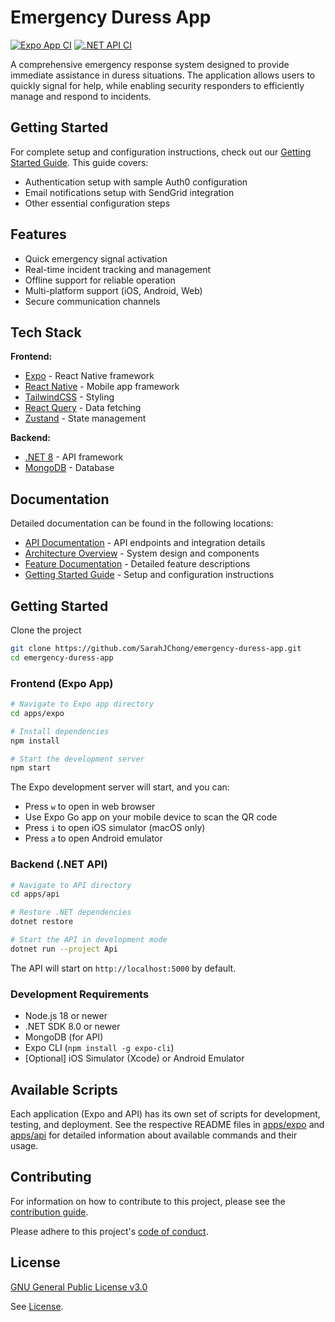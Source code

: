 # Emergency Duress App

[![Expo App CI](https://github.com/SarahJChong/emergency-duress-app/actions/workflows/expo.yml/badge.svg)](https://github.com/SarahJChong/emergency-duress-app/actions/workflows/expo.yml)
[![.NET API CI](https://github.com/SarahJChong/emergency-duress-app/actions/workflows/api.yml/badge.svg)](https://github.com/SarahJChong/emergency-duress-app/actions/workflows/api.yml)

A comprehensive emergency response system designed to provide immediate assistance in duress situations. The application allows users to quickly signal for help, while enabling security responders to efficiently manage and respond to incidents.

## Getting Started

For complete setup and configuration instructions, check out our [Getting Started Guide](docs/setup/README.md). This guide covers:

- Authentication setup with sample Auth0 configuration
- Email notifications setup with SendGrid integration
- Other essential configuration steps

## Features

- Quick emergency signal activation
- Real-time incident tracking and management
- Offline support for reliable operation
- Multi-platform support (iOS, Android, Web)
- Secure communication channels

## Tech Stack

**Frontend:**

- [Expo](https://expo.dev/) - React Native framework
- [React Native](https://reactnative.dev/) - Mobile app framework
- [TailwindCSS](https://tailwindcss.com/) - Styling
- [React Query](https://tanstack.com/query/latest) - Data fetching
- [Zustand](https://zustand-demo.pmnd.rs/) - State management

**Backend:**

- [.NET 8](https://dotnet.microsoft.com/) - API framework
- [MongoDB](https://www.mongodb.com/) - Database

## Documentation

Detailed documentation can be found in the following locations:

- [API Documentation](apps/Api) - API endpoints and integration details
- [Architecture Overview](docs/architecture) - System design and components
- [Feature Documentation](docs/features) - Detailed feature descriptions
- [Getting Started Guide](docs/setup/README.md) - Setup and configuration instructions

## Getting Started

Clone the project

```bash
git clone https://github.com/SarahJChong/emergency-duress-app.git
cd emergency-duress-app
```

### Frontend (Expo App)

```bash
# Navigate to Expo app directory
cd apps/expo

# Install dependencies
npm install

# Start the development server
npm start
```

The Expo development server will start, and you can:

- Press `w` to open in web browser
- Use Expo Go app on your mobile device to scan the QR code
- Press `i` to open iOS simulator (macOS only)
- Press `a` to open Android emulator

### Backend (.NET API)

```bash
# Navigate to API directory
cd apps/api

# Restore .NET dependencies
dotnet restore

# Start the API in development mode
dotnet run --project Api
```

The API will start on `http://localhost:5000` by default.

### Development Requirements

- Node.js 18 or newer
- .NET SDK 8.0 or newer
- MongoDB (for API)
- Expo CLI (`npm install -g expo-cli`)
- [Optional] iOS Simulator (Xcode) or Android Emulator

## Available Scripts

Each application (Expo and API) has its own set of scripts for development, testing, and deployment.
See the respective README files in [apps/expo](apps/expo) and [apps/api](apps/api) for detailed
information about available commands and their usage.

## Contributing

For information on how to contribute to this project, please see the [contribution guide](/CONTRIBUTING.md).

Please adhere to this project's [code of conduct](/CODE_OF_CONDUCT.md).

## License

[GNU General Public License v3.0](https://choosealicense.com/licenses/gpl-3.0/)

See [License](/LICENSE).
